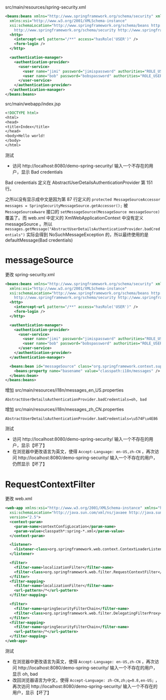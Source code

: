 src/main/resources/spring-security.xml
```xml
<beans:beans xmlns="http://www.springframework.org/schema/security" xmlns:beans="http://www.springframework.org/schema/beans"
  xmlns:xsi="http://www.w3.org/2001/XMLSchema-instance"
  xsi:schemaLocation="http://www.springframework.org/schema/beans http://www.springframework.org/schema/beans/spring-beans.xsd
    http://www.springframework.org/schema/security http://www.springframework.org/schema/security/spring-security.xsd">
  <http>
    <intercept-url pattern="/**" access="hasRole('USER')" />
    <form-login />
  </http>

  <authentication-manager>
    <authentication-provider>
      <user-service>
        <user name="jimi" password="jimispassword" authorities="ROLE_USER, ROLE_ADMIN" />
        <user name="bob" password="bobspassword" authorities="ROLE_USER" />
      </user-service>
    </authentication-provider>
  </authentication-manager>
</beans:beans>
```


src/main/webapp/index.jsp
```jsp
<!DOCTYPE html>
<html>
<head>
<title>Index</title>
</head>
<body>Hello world!
</body>
</html>
```


测试
- 访问 http://localhost:8080/demo-spring-security/ 输入一个不存在的用户，显示 Bad credentials


Bad credentials 定义在 AbstractUserDetailsAuthenticationProvider 第 151 行。


之所以没有显示成中文是因为第 87 行定义的 `protected MessageSourceAccessor messages = SpringSecurityMessageSource.getAccessor();` 被 `MessageSourceAware` 接口的 `setMessageSource(MessageSource messageSource)` 覆盖了。而 web.xml 中定义的 XmlWebApplicationContext 中没有定义 messageSource 。所以 `messages.getMessage("AbstractUserDetailsAuthenticationProvider.badCredentials")` 实际会得到 NoSuchMessageException 的，所以最终使用的是 defaultMessage(Bad credentials)


# messageSource
更改 spring-security.xml
```xml
<beans:beans xmlns="http://www.springframework.org/schema/security" xmlns:beans="http://www.springframework.org/schema/beans"
  xmlns:xsi="http://www.w3.org/2001/XMLSchema-instance"
  xsi:schemaLocation="http://www.springframework.org/schema/beans http://www.springframework.org/schema/beans/spring-beans.xsd
    http://www.springframework.org/schema/security http://www.springframework.org/schema/security/spring-security.xsd">
  <http>
    <intercept-url pattern="/**" access="hasRole('USER')" />
    <form-login />
  </http>

  <authentication-manager>
    <authentication-provider>
      <user-service>
        <user name="jimi" password="jimispassword" authorities="ROLE_USER, ROLE_ADMIN" />
        <user name="bob" password="bobspassword" authorities="ROLE_USER" />
      </user-service>
    </authentication-provider>
  </authentication-manager>

  <beans:bean id="messageSource" class="org.springframework.context.support.ReloadableResourceBundleMessageSource">
    <beans:property name="basename" value="classpath:i18n/messages" />
  </beans:bean>
</beans:beans>
```


增加 src/main/resources/i18n/messages\_en\_US.properties
```
AbstractUserDetailsAuthenticationProvider.badCredentials=oh, bad
```


增加 src/main/resources/i18n/messages\_zh\_CN.properties
```
AbstractUserDetailsAuthenticationProvider.badCredentials=\u574F\u4E86
```


测试
- 访问 http://localhost:8080/demo-spring-security/ 输入一个不存在的用户，显示【坏了】
- 在浏览器中更改语言为英文，使得 `Accept-Language: en-US,zh-CN` ，再次访问 http://localhost:8080/demo-spring-security/ 输入一个不存在的用户，仍然显示【坏了】


# RequestContextFilter
更改 web.xml
```xml
<web-app xmlns:xsi="http://www.w3.org/2001/XMLSchema-instance" xmlns="http://java.sun.com/xml/ns/javaee"
  xsi:schemaLocation="http://java.sun.com/xml/ns/javaee http://java.sun.com/xml/ns/javaee/web-app_2_5.xsd" id="WebApp_ID"
  version="2.5">
  <context-param>
    <param-name>contextConfigLocation</param-name>
    <param-value>classpath*:spring-*.xml</param-value>
  </context-param>

  <listener>
    <listener-class>org.springframework.web.context.ContextLoaderListener</listener-class>
  </listener>

  <filter>
    <filter-name>localizationFilter</filter-name>
    <filter-class>org.springframework.web.filter.RequestContextFilter</filter-class>
  </filter>
  <filter-mapping>
    <filter-name>localizationFilter</filter-name>
    <url-pattern>/*</url-pattern>
  </filter-mapping>

  <filter>
    <filter-name>springSecurityFilterChain</filter-name>
    <filter-class>org.springframework.web.filter.DelegatingFilterProxy</filter-class>
  </filter>
  <filter-mapping>
    <filter-name>springSecurityFilterChain</filter-name>
    <url-pattern>/*</url-pattern>
  </filter-mapping>
</web-app>
```


测试
- 在浏览器中更改语言为英文，使得 `Accept-Language: en-US,zh-CN` ，再次访问 http://localhost:8080/demo-spring-security/ 输入一个不存在的用户，显示 oh, bad
- 改回浏览器语言为中文，使得 `Accept-Language: zh-CN,zh;q=0.8,en-US;` ，再次访问 http://localhost:8080/demo-spring-security/ 输入一个不存在的用户，显示【坏了】

